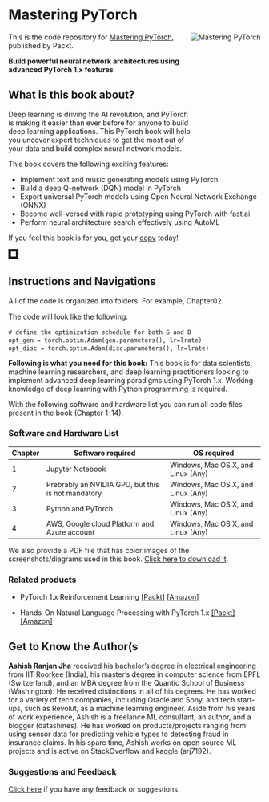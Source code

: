 # Mastering PyTorch

<a href="https://www.packtpub.com/product/Mastering-PyTorch/9781789614381"><img src="https://static.packt-cdn.com/products/9781789614381/cover/smaller" alt="Mastering PyTorch" height="256px" align="right"></a>

This is the code repository for [Mastering PyTorch](https://www.packtpub.com/product/Mastering-PyTorch/9781789614381), published by Packt.

**Build powerful neural network architectures using advanced PyTorch 1.x features**

## What is this book about?
Deep learning is driving the AI revolution, and PyTorch is making it easier than ever before for anyone to build deep learning applications. This PyTorch book will help you uncover expert techniques to get the most out of your data and build complex neural network models.

This book covers the following exciting features:
* Implement text and music generating models using PyTorch
* Build a deep Q-network (DQN) model in PyTorch
* Export universal PyTorch models using Open Neural Network Exchange (ONNX)
* Become well-versed with rapid prototyping using PyTorch with fast.ai
* Perform neural architecture search effectively using AutoML

If you feel this book is for you, get your [copy](https://www.amazon.com/dp/180020115X) today!

<a href="https://www.packtpub.com/?utm_source=github&utm_medium=banner&utm_campaign=GitHubBanner"><img src="https://raw.githubusercontent.com/PacktPublishing/GitHub/master/GitHub.png" 
alt="https://www.packtpub.com/" border="5" /></a>


## Instructions and Navigations
All of the code is organized into folders. For example, Chapter02.

The code will look like the following:
```
# define the optimization schedule for both G and D
opt_gen = torch.optim.Adam(gen.parameters(), lr=lrate)
opt_disc = torch.optim.Adam(disc.parameters(), lr=lrate)
```

**Following is what you need for this book:**
This book is for data scientists, machine learning researchers, and deep learning practitioners looking to implement advanced deep learning paradigms using PyTorch 1.x. Working knowledge of deep learning with Python programming is required.

With the following software and hardware list you can run all code files present in the book (Chapter 1-14).

### Software and Hardware List

| Chapter  | Software required                   | OS required                        |
| -------- | ------------------------------------| -----------------------------------|
| 1        | Jupyter Notebook                    | Windows, Mac OS X, and Linux (Any) |
| 2        | Prebrably an NVIDIA GPU, but this is not mandatory          | Windows, Mac OS X, and Linux (Any) |
| 3        | Python and PyTorch             | Windows, Mac OS X, and Linux (Any) |
| 4        | AWS, Google cloud Platform and Azure account            | Windows, Mac OS X, and Linux (Any) |


We also provide a PDF file that has color images of the screenshots/diagrams used in this book. [Click here to download it](https://static.packt-cdn.com/downloads/9781789614381_ColorImages.pdf).


### Related products <Other books you may enjoy>
* PyTorch 1.x Reinforcement Learning [[Packt]](https://www.packtpub.com/product/pytorch-1-x-reinforcement-learning-cookbook/9781838551964) [[Amazon]](https://www.amazon.com/dp/1838551964)

* Hands-On Natural Language Processing with PyTorch 1.x [[Packt]](https://www.packtpub.com/product/hands-on-natural-language-processing-with-pytorch-1-x/9781789802740) [[Amazon]](https://www.amazon.com/dp/1788293770)

## Get to Know the Author(s
**Ashish Ranjan Jha**
received his bachelor’s degree in electrical engineering from IIT Roorkee (India), his master’s degree in computer science from EPFL (Switzerland), and an MBA degree from the Quantic School of Business (Washington). He received distinctions in all of his degrees. He has worked for a variety of tech companies, including Oracle and Sony, and tech start-ups, such as Revolut, as a machine learning engineer.
Aside from his years of work experience, Ashish is a freelance ML consultant, an author, and a blogger (datashines). He has worked on products/projects ranging from using sensor data for predicting vehicle types to detecting fraud in insurance claims. In his spare time, Ashish works on open source ML projects and is active on StackOverflow and kaggle (arj7192).

### Suggestions and Feedback
[Click here](https://docs.google.com/forms/d/e/1FAIpQLSdy7dATC6QmEL81FIUuymZ0Wy9vH1jHkvpY57OiMeKGqib_Ow/viewform) if you have any feedback or suggestions.
